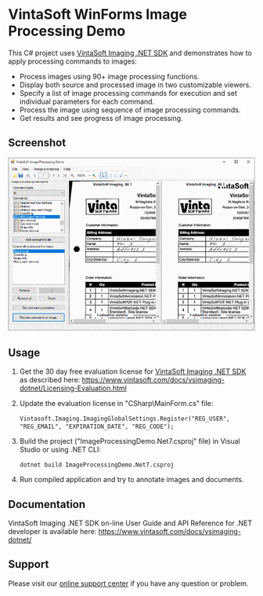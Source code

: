 # VintaSoft WinForms Image Processing Demo

This C# project uses <a href="https://www.vintasoft.com/vsimaging-dotnet-index.html">VintaSoft Imaging .NET SDK</a> and demonstrates how to apply processing commands to images:
* Process images using 90+ image processing functions.
* Display both source and processed image in two customizable viewers.
* Specify a list of image processing commands for execution and set individual parameters for each command.
* Process the image using sequence of image processing commands.
* Get results and see progress of image processing.


## Screenshot
<img src="vintasoft-image-processing-demo.png" alt="VintaSoft Image Processing Demo">


## Usage
1. Get the 30 day free evaluation license for <a href="https://www.vintasoft.com/vsimaging-dotnet-index.html" target="_blank">VintaSoft Imaging .NET SDK</a> as described here: <a href="https://www.vintasoft.com/docs/vsimaging-dotnet/Licensing-Evaluation.html" target="_blank">https://www.vintasoft.com/docs/vsimaging-dotnet/Licensing-Evaluation.html</a>

2. Update the evaluation license in "CSharp\MainForm.cs" file:
   ```
   Vintasoft.Imaging.ImagingGlobalSettings.Register("REG_USER", "REG_EMAIL", "EXPIRATION_DATE", "REG_CODE");
   ```

3. Build the project ("ImageProcessingDemo.Net7.csproj" file) in Visual Studio or using .NET CLI:
   ```
   dotnet build ImageProcessingDemo.Net7.csproj
   ```

4. Run compiled application and try to annotate images and documents.


## Documentation
VintaSoft Imaging .NET SDK on-line User Guide and API Reference for .NET developer is available here: https://www.vintasoft.com/docs/vsimaging-dotnet/


## Support
Please visit our <a href="https://myaccount.vintasoft.com/">online support center</a> if you have any question or problem.
